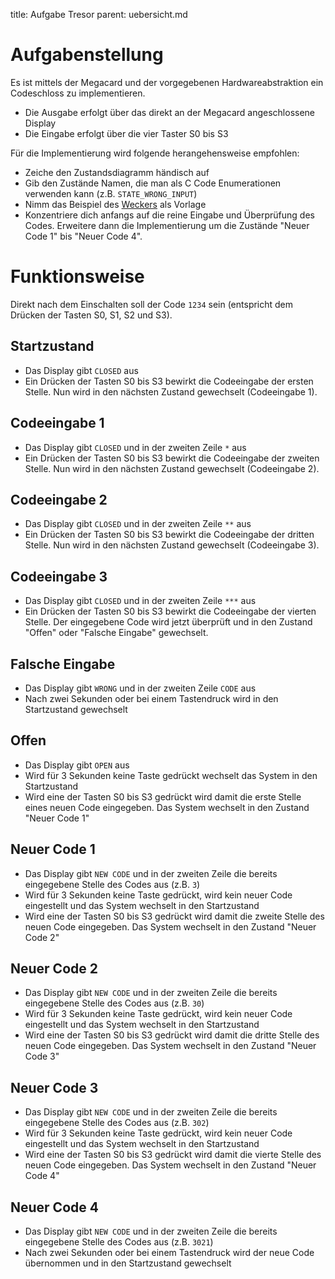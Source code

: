 title: Aufgabe Tresor
parent: uebersicht.md

# Aufgabenstellung

Es ist mittels der Megacard und der vorgegebenen Hardwareabstraktion ein Codeschloss zu implementieren.

* Die Ausgabe erfolgt über das direkt an der Megacard angeschlossene Display
* Die Eingabe erfolgt über die vier Taster S0 bis S3

Für die Implementierung wird folgende herangehensweise empfohlen:

* Zeiche den Zustandsdiagramm händisch auf
* Gib den Zustände Namen, die man als C Code Enumerationen verwenden kann (z.B. `STATE_WRONG_INPUT`)
* Nimm das Beispiel des [Weckers]({filename}/dic/mikrocontroller/embedded_watch.zip) als Vorlage
* Konzentriere dich anfangs auf die reine Eingabe und Überprüfung des Codes. Erweitere dann die Implementierung um die Zustände "Neuer Code 1" bis "Neuer Code 4".

# Funktionsweise
Direkt nach dem Einschalten soll der Code `1234` sein (entspricht dem Drücken der Tasten S0, S1, S2 und S3).

## Startzustand
* Das Display gibt `CLOSED` aus
* Ein Drücken der Tasten S0 bis S3 bewirkt die Codeeingabe der ersten Stelle. Nun wird in den nächsten Zustand gewechselt (Codeeingabe 1).

## Codeeingabe 1
* Das Display gibt `CLOSED` und in der zweiten Zeile `*` aus
* Ein Drücken der Tasten S0 bis S3 bewirkt die Codeeingabe der zweiten Stelle. Nun wird in den nächsten Zustand gewechselt (Codeeingabe 2).

## Codeeingabe 2
* Das Display gibt `CLOSED` und in der zweiten Zeile `**` aus
* Ein Drücken der Tasten S0 bis S3 bewirkt die Codeeingabe der dritten Stelle. Nun wird in den nächsten Zustand gewechselt (Codeeingabe 3).

## Codeeingabe 3
* Das Display gibt `CLOSED` und in der zweiten Zeile `***` aus
* Ein Drücken der Tasten S0 bis S3 bewirkt die Codeeingabe der vierten Stelle. Der eingegebene Code wird jetzt überprüft und in den Zustand "Offen" oder "Falsche Eingabe" gewechselt.

## Falsche Eingabe
* Das Display gibt `WRONG` und in der zweiten Zeile `CODE` aus
* Nach zwei Sekunden oder bei einem Tastendruck wird in den Startzustand gewechselt

## Offen
* Das Display gibt `OPEN` aus
* Wird für 3 Sekunden keine Taste gedrückt wechselt das System in den Startzustand
* Wird eine der Tasten S0 bis S3 gedrückt wird damit die erste Stelle eines neuen Code eingegeben. Das System wechselt in den Zustand "Neuer Code 1"

## Neuer Code 1
* Das Display gibt `NEW CODE` und in der zweiten Zeile die bereits eingegebene Stelle des Codes aus (z.B. `3`)
* Wird für 3 Sekunden keine Taste gedrückt, wird kein neuer Code eingestellt und das System wechselt in den Startzustand
* Wird eine der Tasten S0 bis S3 gedrückt wird damit die zweite Stelle des neuen Code eingegeben. Das System wechselt in den Zustand "Neuer Code 2"

## Neuer Code 2
* Das Display gibt `NEW CODE` und in der zweiten Zeile die bereits eingegebene Stelle des Codes aus (z.B. `30`)
* Wird für 3 Sekunden keine Taste gedrückt, wird kein neuer Code eingestellt und das System wechselt in den Startzustand
* Wird eine der Tasten S0 bis S3 gedrückt wird damit die dritte Stelle des neuen Code eingegeben. Das System wechselt in den Zustand "Neuer Code 3"

## Neuer Code 3
* Das Display gibt `NEW CODE` und in der zweiten Zeile die bereits eingegebene Stelle des Codes aus (z.B. `302`)
* Wird für 3 Sekunden keine Taste gedrückt, wird kein neuer Code eingestellt und das System wechselt in den Startzustand
* Wird eine der Tasten S0 bis S3 gedrückt wird damit die vierte Stelle des neuen Code eingegeben. Das System wechselt in den Zustand "Neuer Code 4"

## Neuer Code 4
* Das Display gibt `NEW CODE` und in der zweiten Zeile die bereits eingegebene Stelle des Codes aus (z.B. `3021`)
* Nach zwei Sekunden oder bei einem Tastendruck wird der neue Code übernommen und in den Startzustand gewechselt
